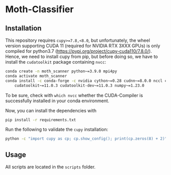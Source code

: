 # Moth-Classifier

## Installation

This repository requires `cupy>=7.8,<8.0`, but unfortunately, the wheel version supporting CUDA 11 (required for NVIDIA RTX 3XXX GPUs) is only compiled for python3.7 (https://pypi.org/project/cupy-cuda110/7.8.0/).
Hence, we need to install cupy from pip, but before doing so, we have to install the `cudatoolkit` package containing `nvcc`:

```bash
conda create -n moth_scanner python~=3.9.0 mpi4py
conda activate moth_scanner
conda install -c conda-forge -c nvidia cython~=0.28 cudnn~=8.0.0 nccl cudatensor cub \
	cudatoolkit~=11.0.3	cudatoolkit-dev~=11.0.3 numpy~=1.23.0
```

To be sure, check with `which nvcc` whether the CUDA-Compiler is successfully installed in your conda environment.

Now, you can install the dependencies with
```bash
pip install -r requirements.txt
```

Run the following to validate the `cupy` installation:
```bash
python -c "import cupy as cp; cp.show_config(); print(cp.zeros(8) + 2)"
```
## Usage

All scripts are located in the `scripts` folder.

